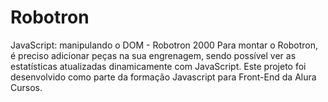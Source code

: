 # Robotron
JavaScript: manipulando o DOM - Robotron 2000
Para montar o Robotron, é preciso adicionar peças na sua engrenagem, sendo possível ver as estatísticas atualizadas dinamicamente com JavaScript.
Este projeto foi desenvolvido como parte da formação Javascript para Front-End da Alura Cursos.
